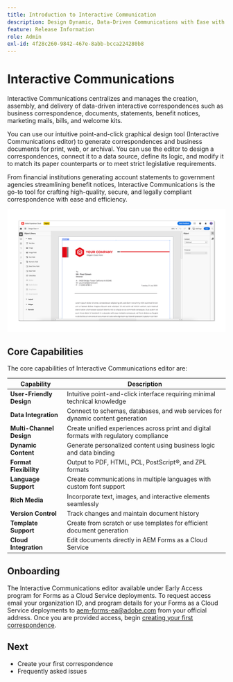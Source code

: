 ```yaml
---
title: Introduction to Interactive Communication
description: Design Dynamic, Data-Driven Communications with Ease with AEM Forms Interactive Communications
feature: Release Information
role: Admin
exl-id: 4f28c260-9842-467e-8abb-bcca224280b8
---
```

# Interactive Communications

Interactive Communications centralizes and manages the creation, assembly, and delivery of data-driven interactive correspondences such as business correspondence, documents, statements, benefit notices, marketing mails, bills, and welcome kits.

You can use our intuitive point-and-click graphical design tool (Interactive Communications editor) to generate correspondences and business documents for print, web, or archival. You can use the editor to design a correspondences, connect it to a data source, define its logic, and modify it to match its paper counterparts or to meet strict legislative requirements.

From financial institutions generating account statements to government agencies streamlining benefit notices, Interactive Communications is the go-to tool for crafting high-quality, secure, and legally compliant correspondence with ease and efficiency.


<!--  >[!VIDEO](https://video.tv.adobe.com/v/3444094)

[!VIDEO](https://video.tv.adobe.com/v/3444094/)

 ![Interactive Communication Editor](/help/assets/ic-editor.png)

--> 

![Interactive Communication Editor](/help/forms/assets/ic-editor.png)


## Core Capabilities 

The core capabilities of Interactive Communications editor are: 

| Capability | Description |
|------------|-------------|
| **User-Friendly Design** | Intuitive point-and-click interface requiring minimal technical knowledge |
| **Data Integration** | Connect to schemas, databases, and web services for dynamic content generation |
| **Multi-Channel Design** | Create unified experiences across print and digital formats with regulatory compliance |
| **Dynamic Content** | Generate personalized content using business logic and data binding |
| **Format Flexibility** | Output to PDF, HTML, PCL, PostScript&reg;, and ZPL formats |
| **Language Support** | Create communications in multiple languages with custom font support |
| **Rich Media** | Incorporate text, images, and interactive elements seamlessly |
| **Version Control** | Track changes and maintain document history |
| **Template Support** | Create from scratch or use templates for efficient document generation |
| **Cloud Integration** | Edit documents directly in AEM Forms as a Cloud Service |


## Onboarding

The Interactive Communications editor available under Early Access program for Forms as a Cloud Service deployments. To request access email your organization ID, and program details for your Forms as a Cloud Service deployments to [aem-forms-ea@adobe.com](mailto:aem-forms-ea@adobe.com) from your official address. Once you are provided access, begin [creating your first correspondence](https://video.tv.adobe.com/v/3444094/).


## Next

* Create your first correspondence
* Frequently asked issues

<!-- 
* Familiarize yourself with terminology and concepts
* Walkthrough of interactive communications editor
* Create a fragment
* Preview and test a correspondence

-->

